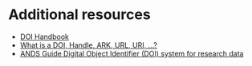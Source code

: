 # Additional resources

* [DOI Handbook](http://www.doi.org/hb.html)
* [What is a DOI, Handle, ARK, URL, URI, ...?](https://project-thor.readme.io/docs/project-glossary)
* [ANDS Guide Digital Object Identifier \(DOI\) system for research data](http://www.ands.org.au/guides/doi%20) 

